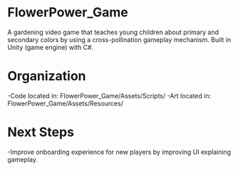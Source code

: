 # FlowerPower_Game
A gardening video game that teaches young children about primary and secondary colors by using a cross-pollination gameplay mechanism. Built in Unity (game engine) with C#.

# Organization
-Code located in: FlowerPower_Game/Assets/Scripts/
-Art located in: FlowerPower_Game/Assets/Resources/

# Next Steps
-Improve onboarding experience for new players by improving UI explaining gameplay.
